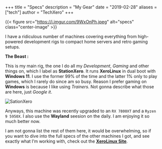 +++
title = "Specs"
description = "My Gear"
date = "2019-02-28"
aliases = ["tech"]
author = "TechXero"
+++

{{< figure src="https://i.imgur.com/9WxOnPh.jpeg" alt="specs" class="center-image" >}}

I have a ridiculous number of machines covering everything from high-powered development rigs to compact home servers and retro gaming setups.

**The Beast :**

This is my main rig, the one I do all my *Development*, *Gaming* and other things on, which I label as **StationXero**. It runs **XeroLinux** in dual boot with **Windows 11**. I use the former 99% of the time and the latter 1% only to play games, which I rarely do since am so busy. Reason I prefer gaming on **Windows** is because I like using *Trainers*. Not gonna describe what those are here, just *Google it*.

![SationXero](https://i.imgur.com/2C387dA.png)

Anyways, this machine was recently upgraded to an `RX 7800XT` and a `Ryzen 9 5950X`. I also use the **Wayland** seesion on the daily. I am enjoying it so much better now.

I am not gonna list the rest of them here, it would be overwhelming, so if you want to dive into the full specs of the other machines I got, and see exactly what I’m working with, check out the [**XeroLinux Site**](https://xerolinux.xyz/gear/).
